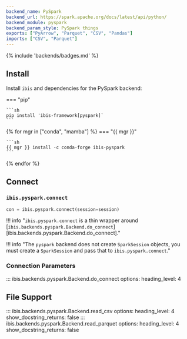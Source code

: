 ```yaml
---
backend_name: PySpark
backend_url: https://spark.apache.org/docs/latest/api/python/
backend_module: pyspark
backend_param_style: PySpark things
exports: ["PyArrow", "Parquet", "CSV", "Pandas"]
imports: ["CSV", "Parquet"]
---
```


{% include 'backends/badges.md' %}

## Install

Install `ibis` and dependencies for the PySpark backend:

=== "pip"

    ```sh
    pip install 'ibis-framework[pyspark]`
    ```

{% for mgr in ["conda", "mamba"] %}
=== "{{ mgr }}"

    ```sh
    {{ mgr }} install -c conda-forge ibis-pyspark
    ```

{% endfor %}

## Connect

### `ibis.pyspark.connect`

```python
con = ibis.pyspark.connect(session=session)
```

<!-- prettier-ignore-start -->
!!! info "`ibis.pyspark.connect` is a thin wrapper around [`ibis.backends.pyspark.Backend.do_connect`][ibis.backends.pyspark.Backend.do_connect]."
<!-- prettier-ignore-end -->

<!-- prettier-ignore-start -->
!!! info "The `pyspark` backend does not create `SparkSession` objects, you must create a `SparkSession` and pass that to `ibis.pyspark.connect`."
<!-- prettier-ignore-end -->

### Connection Parameters

<!-- prettier-ignore-start -->
::: ibis.backends.pyspark.Backend.do_connect
    options:
      heading_level: 4
<!-- prettier-ignore-end -->

## File Support

<!-- prettier-ignore-start -->
::: ibis.backends.pyspark.Backend.read_csv
    options:
      heading_level: 4
      show_docstring_returns: false
::: ibis.backends.pyspark.Backend.read_parquet
    options:
      heading_level: 4
      show_docstring_returns: false
<!-- prettier-ignore-end -->
